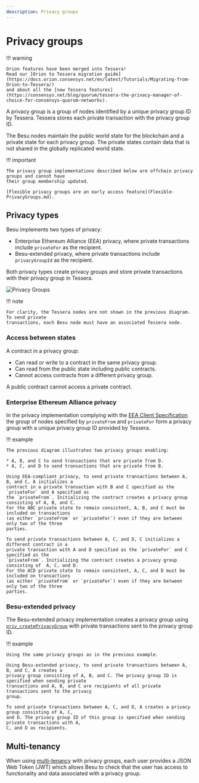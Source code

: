 ```yaml
---
description: Privacy groups
---
```


# Privacy groups

!!! warning

    Orion features have been merged into Tessera!
    Read our [Orion to Tessera migration guide](https://docs.orion.consensys.net/en/latest/Tutorials/Migrating-from-Orion-to-Tessera/)
    and about all the [new Tessera features](https://consensys.net/blog/quorum/tessera-the-privacy-manager-of-choice-for-consensys-quorum-networks).

A privacy group is a group of nodes identified by a unique privacy group ID by Tessera. Tessera
stores each private transaction with the privacy group ID.

The Besu nodes maintain the public world state for the blockchain and a private state for each
privacy group. The private states contain data that is not shared in the globally replicated world
state.

!!! important

    The privacy group implementations described below are offchain privacy groups and cannot have
    their group membership updated.

    [Flexible privacy groups are an early access feature](Flexible-PrivacyGroups.md).

## Privacy types

Besu implements two types of privacy:

* Enterprise Ethereum Alliance (EEA) privacy, where private transactions include `privateFor` as
  the recipient.
* Besu-extended privacy, where private transactions include `privacyGroupId` as the recipient.

Both privacy types create privacy groups and store private transactions with their privacy group in
Tessera.

![Privacy Groups](../../images/PrivacyGroups.png)

!!! note

    For clarity, the Tessera nodes are not shown in the previous diagram. To send private
    transactions, each Besu node must have an associated Tessera node.

### Access between states

A contract in a privacy group:

* Can read or write to a contract in the same privacy group.
* Can read from the public state including public contracts.
* Cannot access contracts from a different privacy group.

A public contract cannot access a private contract.

### Enterprise Ethereum Alliance privacy

In the privacy implementation complying with the
[EEA Client Specification](https://entethalliance.org/technical-documents/) the group of nodes
specified by `privateFrom` and `privateFor` form a privacy group with a unique privacy group ID
provided by Tessera.

!!! example

    The previous diagram illustrates two privacy groups enabling:

    * A, B, and C to send transactions that are private from D.
    * A, C, and D to send transactions that are private from B.

    Using EEA-compliant privacy, to send private transactions between A, B, and C, A initializes a
    contract in a private transaction with B and C specified as the `privateFor` and A specified as
    the `privateFrom`. Initializing the contract creates a privacy group consisting of A, B, and C.
    For the ABC private state to remain consistent, A, B, and C must be included on transactions
    (as either `privateFrom` or `privateFor`) even if they are between only two of the three
    parties.

    To send private transactions between A, C, and D, C initializes a different contract in a
    private transaction with A and D specified as the `privateFor` and C specified as the
    `privateFrom`. Initializing the contract creates a privacy group consisting of  A, C, and D.
    For the ACD private state to remain consistent, A, C, and D must be included on transactions
    (as either `privateFrom` or `privateFor`) even if they are between only two of the three
    parties.

### Besu-extended privacy

The Besu-extended privacy implementation creates a privacy group using
[`priv_createPrivacyGroup`](../../reference/api/index.md#priv_createprivacygroup) with private
transactions sent to the privacy group ID.

!!! example

    Using the same privacy groups as in the previous example.

    Using Besu-extended privacy, to send private transactions between A, B, and C, A creates a
    privacy group consisting of A, B, and C. The privacy group ID is specified when sending private
    transactions and A, B, and C are recipients of all private transactions sent to the privacy
    group.

    To send private transactions between A, C, and D, A creates a privacy group consisting of A, C,
    and D. The privacy group ID of this group is specified when sending private transactions with A,
    C, and D as recipients.

## Multi-tenancy

When using [multi-tenancy](Multi-Tenancy.md) with privacy groups, each user provides a JSON Web Token (JWT) which
allows Besu to check that the user has access to functionality and data associated with a privacy group.
